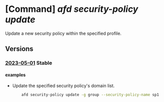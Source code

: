 # [Command] _afd security-policy update_

Update a new security policy within the specified profile.

## Versions

### [2023-05-01](/Resources/mgmt-plane/L3N1YnNjcmlwdGlvbnMve30vcmVzb3VyY2Vncm91cHMve30vcHJvdmlkZXJzL21pY3Jvc29mdC5jZG4vcHJvZmlsZXMve30vc2VjdXJpdHlwb2xpY2llcy97fQ==/2023-05-01.xml) **Stable**

<!-- mgmt-plane /subscriptions/{}/resourcegroups/{}/providers/microsoft.cdn/profiles/{}/securitypolicies/{} 2023-05-01 -->

#### examples

- Update the specified security policy's domain list.
    ```bash
        afd security-policy update -g group --security-policy-name sp1 --profile-name profile --domains /subscriptions/sub1/resourcegroups/rg1/providers/Microsoft.Cdn/profiles/profile1/customDomains/customDomain1
    ```
